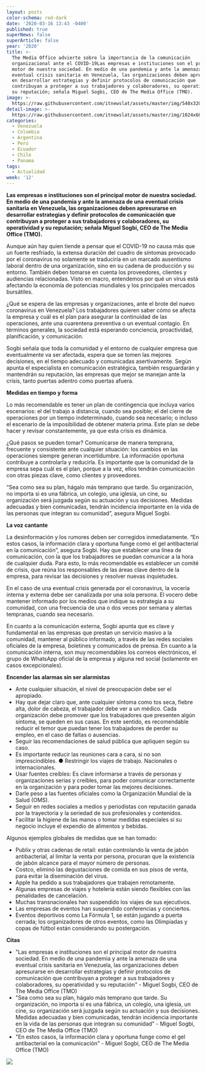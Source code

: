 ```yaml
---
layout: posts
color-schema: red-dark
date: '2020-03-16 13:43 -0400'
published: true
superNews: false
superArticle: false
year: '2020'
title: >-
  The Media Office advierte sobre la importancia de la comunicación
  organizacional ante el COVID-19Las empresas e instituciones son el principal
  motor de nuestra sociedad. En medio de una pandemia y ante la amenaza de una
  eventual crisis sanitaria en Venezuela, las organizaciones deben apresurarse
  en desarrollar estrategias y definir protocolos de comunicación que
  contribuyan a proteger a sus trabajadores y colaboradores, su operatividad y
  su reputación; señala Miguel Sogbi, CEO de The Media Office (TMO).
image: >-
  https://raw.githubusercontent.com/itnewslat/assets/master/img/540x320/Coronavirus-p.jpg
detail-image: >-
  https://raw.githubusercontent.com/itnewslat/assets/master/img/1024x680/Coronavirus-g.jpg
categories:
  - Venezuela
  - Colombia
  - Argentina
  - Perú
  - Ecuador
  - Chile
  - Panama
tags:
  - Actualidad
week: '12'
---
```

**Las empresas e instituciones son el principal motor de nuestra sociedad. En medio de una pandemia y ante la amenaza de una eventual crisis sanitaria en Venezuela, las organizaciones deben apresurarse en desarrollar estrategias y definir protocolos de comunicación que contribuyan a proteger a sus trabajadores y colaboradores, su operatividad y su reputación; señala Miguel Sogbi, CEO de The Media Office (TMO).**

Aunque aún hay quien tiende a pensar que el COVID-19 no causa más que un fuerte resfriado, la extensa duración del cuadro de síntomas provocado por el coronavirus no solamente se traduciría en un marcado ausentismo laboral dentro de una organización, sino en su cadena de producción y su entorno. También deben tomarse en cuenta los proveedores, clientes y audiencias relacionadas. Visto en macro, entendemos por qué un virus está afectando la economía de potencias mundiales y los principales mercados bursátiles. 

¿Qué se espera de las empresas y organizaciones, ante el brote del nuevo coronavirus en Venezuela? Los trabajadores quieren saber cómo se afecta la empresa y cuál es el plan para asegurar la continuidad de las operaciones, ante una cuarentena preventiva o un eventual contagio. En términos generales, la sociedad está esperando conciencia, proactividad, planificación, y comunicación.

 Sogbi señala que toda la comunidad y el entorno de cualquier empresa que eventualmente va ser afectada, espera que se tomen las mejores decisiones, en el tiempo adecuado y comunicadas asertivamente. Según apunta el especialista en comunicación estratégica, también resguardarán y mantendrán su reputación, las empresas que mejor se manejan ante la crisis, tanto puertas adentro como puertas afuera.

**Medidas en tiempo y forma**

Lo más recomendable es tener un plan de contingencia que incluya varios escenarios: el del trabajo a distancia, cuando sea posible; el del cierre de operaciones por un tiempo indeterminado, cuando sea necesario; o incluso el escenario de la imposibilidad de obtener materia prima. Este plan se debe hacer y revisar constantemente, ya que esta crisis es dinámica. 

¿Qué pasos se pueden tomar? Comunicarse de manera temprana, frecuente y consistente ante cualquier situación: los cambios en las operaciones siempre generan incertidumbre. La información oportuna contribuye a controlarla y reducirla. Es importante que la comunidad de la empresa sepa cuál es el plan, porque a la vez, ellos tendrán comunicación con otras piezas clave, como clientes y proveedores. 

“Sea como sea su plan, hágalo más temprano que tarde. Su organización, no importa si es una fábrica, un colegio, una iglesia, un cine, su organización será juzgada según su actuación y sus decisiones. Medidas adecuadas y bien comunicadas, tendrán incidencia importante en la vida de las personas que integran su comunidad”, asegura Miguel Sogbi. 

**La voz cantante**

La desinformación y los rumores deben ser corregidos inmediatamente. “En estos casos, la información clara y oportuna funge como el gel antibacterial en la comunicación”, asegura Sogbi. Hay que establecer una línea de comunicación, con la que los trabajadores se puedan comunicar a la hora de cualquier duda. Para esto, lo más recomendable es establecer un comité de crisis, que reúna los responsables de las áreas clave dentro de la empresa, para revisar las decisiones y resolver nuevas inquietudes. 

En el caso de una eventual crisis generada por el coronavirus, la vocería interna y externa debe ser canalizada por una sola persona. El vocero debe mantener informado por los medios que indique su estrategia a su comunidad, con una frecuencia de una o dos veces por semana y alertas tempranas, cuando sea necesario. 

En cuanto a la comunicación externa, Sogbi apunta que es clave y fundamental en las empresas que prestan un servicio masivo a la comunidad, mantener al público informado, a través de las redes sociales oficiales de la empresa, boletines y comunicados de prensa. En cuanto a la comunicación interna, son muy recomendables los correos electrónicos, el grupo de WhatsApp oficial de la empresa y alguna red social (solamente en casos excepcionales).

**Encender las alarmas sin ser alarmistas** 

- Ante cualquier situación, el nivel de preocupación debe ser el apropiado. 
- Hay que dejar claro que, ante cualquier síntoma como tos seca, fiebre alta, dolor de cabeza, el trabajador debe ver a un médico. Cada organización debe promover que los trabajadores que presenten algún síntoma, se queden en sus casas. En este sentido, es recomendable reducir el temor que puedan tener los trabajadores de perder su empleo, en el caso de faltas o ausencias. 
- Seguir las recomendaciones de salud pública que apliquen según su caso. 
- Es importante reducir las reuniones cara a cara, si no son imprescindibles. ● Restringir los viajes de trabajo. Nacionales o internacionales. 
- Usar fuentes creíbles: Es clave informarse a través de personas y organizaciones serias y creíbles, para poder comunicar correctamente en la organización y para poder tomar las mejores decisiones. 
- Darle peso a las fuentes oficiales como la Organización Mundial de la Salud (OMS). 
- Seguir en redes sociales a medios y periodistas con reputación ganada por la trayectoria y la seriedad de sus profesionales y contenidos. 
- Facilitar la higiene de las manos o tomar medidas especiales si su negocio incluye el expendio de alimentos y bebidas. 

Algunos ejemplos globales de medidas que se han tomado: 

- Publix y otras cadenas de retail: están controlando la venta de jabón antibacterial, al limitar la venta por persona, procuran que la existencia de jabón alcance para el mayor número de personas. 
- Costco, eliminó las degustaciones de comida en sus pisos de venta, para evitar la diseminación del virus. 
- Apple ha pedido a sus trabajadores que trabajen remotamente. 
- Algunas empresas de viajes y hotelería están siendo flexibles con las penalidades de cancelación. 
- Muchas transnacionales han suspendido los viajes de sus ejecutivos. 
- Las empresas de eventos han suspendido conferencias y conciertos. 
- Eventos deportivos como La Fórmula 1, se están jugando a puerta cerrada; los organizadores de otros eventos, como las Olimpiadas y copas de fútbol están considerando su postergación. 

**Citas**

- "Las empresas e instituciones son el principal motor de nuestra sociedad. En medio de una pandemia y ante la amenaza de una eventual crisis sanitaria en Venezuela, las organizaciones deben apresurarse en desarrollar estrategias y definir protocolos de comunicación que contribuyan a proteger a sus trabajadores y colaboradores, su operatividad y su reputación" - Miguel Sogbi, CEO de The Media Office (TMO)
- "Sea como sea su plan, hágalo más temprano que tarde. Su organización, no importa si es una fábrica, un colegio, una iglesia, un cine, su organización será juzgada según su actuación y sus decisiones. Medidas adecuadas y bien comunicadas, tendrán incidencia importante en la vida de las personas que integran su comunidad" - Miguel Sogbi, CEO de The Media Office (TMO)
- "En estos casos, la información clara y oportuna funge como el gel antibacterial en la comunicación" - Miguel Sogbi, CEO de The Media Office (TMO)


<img src="https://tracker.metricool.com/c3po.jpg?hash=56f88a41e39ab42c063cc51676587a04"/>